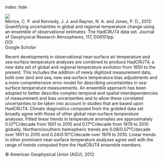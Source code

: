 index: hide

<div class="Citation">
    <div class="Citation-thumb CitationThumb-linked"  data-href="https://doi.org/10.1029/2011jd017187">
      <img src="https://static.claimspace.cloud/climate-study-static/refs/thumbs/10/Morice_et_al_2012-thumb.png" />
    </div>

  <div class="Citation-body">
    <div class="Citation-text">Morice, C. P. and Kennedy, J. J. and Rayner, N. A. and Jones, P. D., 2012: Quantifying uncertainties in global and regional temperature change using an ensemble of observational estimates: The HadCRUT4 data set. <span class="Article-journal">Journal of Geophysical Research Atmospheres, </span><span class="Article-volume">117, </span>D08101pp.</div>
    <div class="Citation-links">
      <div class="CitationLink" data-href="https://doi.org/10.1029/2011jd017187">
        <div class="CitationLink-icon CitationLink-Doi"></div>
        <div class="CitationLink-text">DOI</div>
      </div>
      <div class="CitationLink" data-href="https://scholar.google.com/scholar?q=10.1029/2011jd017187">
        <div class="CitationLink-icon CitationLink-Scholar"></div>
        <div class="CitationLink-text">Google Scholar</div>
      </div>
    </div>
  </div>
</div>

Recent developments in observational near‐surface air temperature and sea‐surface temperature analyses are combined to produce HadCRUT4, a new data set of global and regional temperature evolution from 1850 to the present. This includes the addition of newly digitized measurement data, both over land and sea, new sea‐surface temperature bias adjustments and a more comprehensive error model for describing uncertainties in sea‐surface temperature measurements. An ensemble approach has been adopted to better describe complex temporal and spatial interdependencies of measurement and bias uncertainties and to allow these correlated uncertainties to be taken into account in studies that are based upon HadCRUT4. Climate diagnostics computed from the gridded data set broadly agree with those of other global near‐surface temperature analyses. Fitted linear trends in temperature anomalies are approximately 0.07°C/decade from 1901 to 2010 and 0.17°C/decade from 1979 to 2010 globally. Northern/southern hemispheric trends are 0.08/0.07°C/decade over 1901 to 2010 and 0.24/0.10°C/decade over 1979 to 2010. Linear trends in other prominent near‐surface temperature analyses agree well with the range of trends computed from the HadCRUT4 ensemble members.

<div class="Citation-copy">
&copy; American Geophysical Union (AGU), 2012
</div>